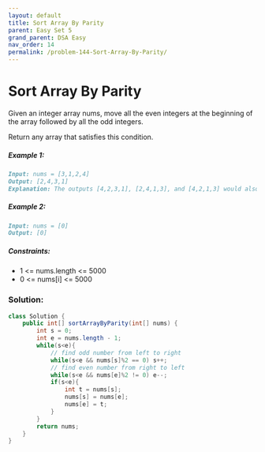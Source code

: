```yaml
---
layout: default
title: Sort Array By Parity
parent: Easy Set 5
grand_parent: DSA Easy
nav_order: 14
permalink: /problem-144-Sort-Array-By-Parity/
---
```

# Sort Array By Parity

Given an integer array nums, move all the even integers at the beginning of the array followed by all the odd integers.

Return any array that satisfies this condition.

##### Example 1:
```markdown
Input: nums = [3,1,2,4]
Output: [2,4,3,1]
Explanation: The outputs [4,2,3,1], [2,4,1,3], and [4,2,1,3] would also be accepted.
```
##### Example 2:
```markdown
Input: nums = [0]
Output: [0]
```
##### Constraints:
* 1 <= nums.length <= 5000
* 0 <= nums[i] <= 5000

### Solution:
```java
class Solution {
    public int[] sortArrayByParity(int[] nums) {
        int s = 0;
        int e = nums.length - 1;
        while(s<e){
            // find odd number from left to right
            while(s<e && nums[s]%2 == 0) s++;
            // find even number from right to left
            while(s<e && nums[e]%2 != 0) e--;
            if(s<e){
                int t = nums[s];
                nums[s] = nums[e];
                nums[e] = t;
            }
        }
        return nums;
    }
}
```